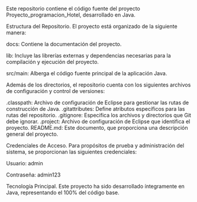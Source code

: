 
Este repositorio contiene el código fuente del proyecto Proyecto_programacion_Hotel, desarrollado en Java.


Estructura del Repositorio.
El proyecto está organizado de la siguiente manera:

docs: Contiene la documentación del proyecto.

lib: Incluye las librerías externas y dependencias necesarias para la compilación y ejecución del proyecto.

src/main: Alberga el código fuente principal de la aplicación Java.


Además de los directorios, el repositorio cuenta con los siguientes archivos de configuración y control de versiones:

.classpath: Archivo de configuración de Eclipse para gestionar las rutas de construcción de Java.
.gitattributes: Define atributos específicos para las rutas del repositorio.
.gitignore: Especifica los archivos y directorios que Git debe ignorar.
.project: Archivo de configuración de Eclipse que identifica el proyecto.
README.md: Este documento, que proporciona una descripción general del proyecto.


Credenciales de Acceso.
Para propósitos de prueba y administración del sistema, se proporcionan las siguientes credenciales:

Usuario: admin

Contraseña: admin123

Tecnología Principal.
Este proyecto ha sido desarrollado íntegramente en Java, representando el 100% del código base.
